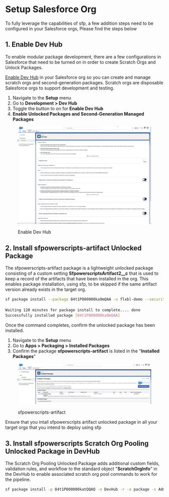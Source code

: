 # Setup Salesforce Org

To fully leverage the capabilities of sfp, a few addition steps need to be configured in your Salesforce orgs,  Please find the steps below

## 1. Enable Dev Hub

To enable modular package development, there are a few configurations in Salesforce that need to be turned on in order to create Scratch Orgs and Unlock Packages.

[Enable Dev Hub](https://developer.salesforce.com/docs/atlas.en-us.sfdx\_dev.meta/sfdx\_dev/sfdx\_setup\_enable\_devhub.htm) in your Salesforce org so you can create and manage scratch orgs and second-generation packages. Scratch orgs are disposable Salesforce orgs to support development and testing.

1. Navigate to the **Setup** menu
2. Go to **Development > Dev Hub**
3. Toggle the button to on for **Enable Dev Hub**
4. &#x20;**Enable Unlocked Packages and Second-Generation Managed Packages**&#x20;

<figure><img src="../.gitbook/assets/image (6).png" alt=""><figcaption><p>Enable Dev Hub</p></figcaption></figure>

## 2. Install sfpowerscripts-artifact Unlocked Package

The sfpowerscripts-artifact package is a lightweight unlocked package consisting of a custom setting **SfpowerscriptsArtifact2\_\_c** that is used to keep a record of the artifacts that have been installed in the org. This enables package installation, using sfp, to be skipped if the same artifact version already exists in the target org.

```bash
sf package install --package 04t1P000000ka9mQAA -o flxbl-demo --security-type=AdminsOnly --wait=120

Waiting 120 minutes for package install to complete.... done
Successfully installed package [04t1P000000ka9mQAA]
```

Once the command completes, confirm the unlocked package has been installed.

1. Navigate to the **Setup** menu
2. Go to **Apps > Packaging > Installed Packages**
3. Confirm the package **sfpowerscripts-artifact** is listed in the "**Installed Packages**"

<figure><img src="../.gitbook/assets/image (7).png" alt=""><figcaption><p>sfpowerscripts-artifact </p></figcaption></figure>

Ensure that you intall sfpowerscripts artifact unlocked package in all your target orgs that you intend to deploy using sfp

## 3. Install sfpowerscripts Scratch Org Pooling Unlocked Package in DevHub

The Scratch Org Pooling Unlocked Package adds additional custom fields, validation rules, and workflow to the standard object "**ScratchOrgInfo**" in the DevHub to enable associated scratch org pool commands to work for the pipeline.

```bash
sf package install -p 04t1P000000katQQAQ -o DevHub -r -a package -s AdminsOnly -w 30
```

##
